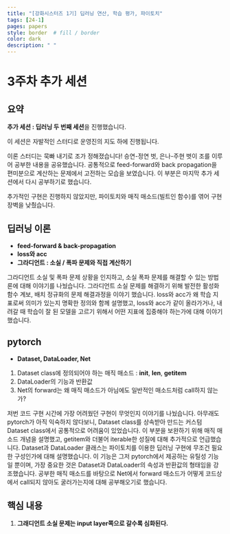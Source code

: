 ```yaml
---
title: "[강화시스터즈 1기] 딥러닝 연산, 학습 평가, 파이토치"
tags: [24-1]
pages: papers
style: border  # fill / border 
color: dark
description: " "
---
```


# 3주차 추가 세션

## 요약

**추가 세션 : 딥러닝 두 번째 세션**을 진행했습니다. 

이 세션은 자발적인 스터디로 운영진의 지도 하에 진행됩니다. 

이론 스터디는 묵빠 내기로 조가 정해졌습니다! 승연-정연 벗, 은나-주현 벗이 조를 이루어 공부한 내용을 공유했습니다. 공통적으로 feed-forward와 back propagation을 편미분으로 계산하는 문제에서 고전하는 모습을 보였습니다. 이 부분은 마지막 추가 세션에서 다시 공부하기로 했습니다. 

추가적인 구현은 진행하지 않았지만, 파이토치와 매직 매소드(빌트인 함수)를 엮어 구현 장벽을 낮췄습니다. 

## 딥러닝 이론

- **feed-forward & back-propagation**
- **loss와 acc**
- **그라디언트 : 소실 / 폭파 문제와 직접 계산하기**

그라디언트 소실 및 폭파 문제 상황을 인지하고, 소실 폭파 문제를 해결할 수 있는 방법론에 대해 이야기를 나눴습니다. 그라디언트 소실 문제를 해결하기 위해 발전한 활성화 함수 계보, 배치 정규화의 문제 해결과정을 이야기 했습니다. loss와 acc가 왜 학습 지표로써 의미가 있는지 명확한 정의와 함께 설명했고, loss와 acc가 같이 올라가거나, 내려갈 때 학습이 잘 된 모델을 고르기 위해서 어떤 지표에 집중해야 하는가에 대해 이야기 했습니다. 

## pytorch

- **Dataset, DataLoader, Net**
1. Dataset class에 정의되어야 하는 매직 매소드 : __init__, __len__, __getitem__
2. DataLoader의 기능과 반환값
3. Net의 forward는 왜 매직 매소드가 아님에도 일반적인 매소드처럼 call하지 않는가?

저번 코드 구현 시간에 가장 어려웠던 구현이 무엇인지 이야기를 나눴습니다. 아무래도 pytorch가 아직 익숙하지 않다보니, Dataset class를 상속받아 만드는 커스텀 Dataset class에서 공통적으로 어려움이 있었습니다. 이 부분을 보완하기 위해 매직 매소드 개념을 설명했고, getitem와 더불어 iterable한 성질에 대해 추가적으로 언급했습니다. 
Dataset과 DataLoader 클래스는 파이토치를 이용한 딥러닝 구현에 무조건 필요한 구성인가에 대해 설명했습니다. 이 기능은 그저 pytorch에서 제공하는 유틸성 기능일 뿐이며, 가장 중요한 것은 Dataset과 DataLoader의 속성과 반환값의 형태임을 강조했습니다. 공부한 매직 매소드를 바탕으로 Net에서 forward 매소드가 어떻게 코드상에서 call되지 않아도 굴러가는지에 대해 공부해오기로 했습니다. 

## 핵심 내용

1. **그래디언트 소실 문제는 input layer쪽으로 갈수록 심화된다.** 
